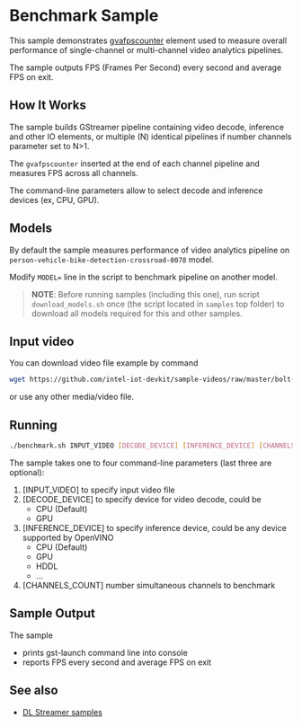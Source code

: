 # Benchmark Sample

This sample demonstrates [gvafpscounter](https://github.com/opencv/gst-video-analytics/wiki/gvafpscounter) element used to measure overall performance of single-channel or multi-channel video analytics pipelines.

The sample outputs FPS (Frames Per Second) every second and average FPS on exit.

## How It Works
The sample builds GStreamer pipeline containing video decode, inference and other IO elements, or multiple (N) identical pipelines if number channels parameter set to N>1.

The `gvafpscounter` inserted at the end of each channel pipeline and measures FPS across all channels.

The command-line parameters allow to select decode and inference devices (ex, CPU, GPU).

## Models

By default the sample measures performance of video analytics pipeline on `person-vehicle-bike-detection-crossroad-0078` model.

Modify `MODEL=` line in the script to benchmark pipeline on another model.

> **NOTE**: Before running samples (including this one), run script `download_models.sh` once (the script located in `samples` top folder) to download all models required for this and other samples.

## Input video

You can download video file example by command
```sh
wget https://github.com/intel-iot-devkit/sample-videos/raw/master/bolt-detection.mp4
```
or use any other media/video file.

## Running

```sh
./benchmark.sh INPUT_VIDEO [DECODE_DEVICE] [INFERENCE_DEVICE] [CHANNELS_COUNT]
```

The sample takes one to four command-line parameters (last three are optional):
1. [INPUT_VIDEO] to specify input video file
2. [DECODE_DEVICE] to specify device for video decode, could be
    * CPU (Default)
    * GPU
3. [INFERENCE_DEVICE] to specify inference device, could be any device supported by OpenVINO
    * CPU (Default)
    * GPU
    * HDDL
    * ...
4. [CHANNELS_COUNT] number simultaneous channels to benchmark 

## Sample Output

The sample
* prints gst-launch command line into console
* reports FPS every second and average FPS on exit

## See also
* [DL Streamer samples](../README.md)
